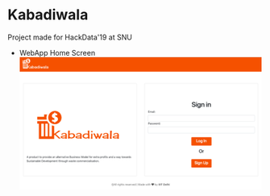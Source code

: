 # Kabadiwala
Project made for HackData'19 at SNU

- WebApp Home Screen
![H](https://github.com/dikshantsagar/Kabadiwala/blob/master/webcontent/images/ss.png)
